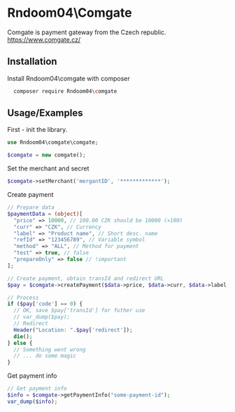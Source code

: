 # Rndoom04\Comgate

Comgate is payment gateway from the Czech republic. https://www.comgate.cz/

## Installation

Install Rndoom04\comgate with composer

```bash
  composer require Rndoom04\comgate
```
## Usage/Examples

First - init the library.
```php
use Rndoom04\comgate\comgate;

$comgate = new comgate();
```

Set the merchant and secret
```php
$comgate->setMerchant('mergantID', '*************');
```

Create payment
```php
// Prepare data
$paymentData = (object)[
  "price" => 10000, // 100.00 CZK should be 10000 (×100)
  "curr" => "CZK", // Currency
  "label" => "Product name", // Short desc. name
  "refId" => "123456789", // Variable symbol
  "method" => "ALL", // Method for payment
  "test" => true, // false
  "prepareOnly" => false // !important
];

// Create payment, obtain transId and redirect URL
$pay = $comgate->createPayment($data->price, $data->curr, $data->label, $data->refId, $data->method, $data->test, $data->prepareOnly);

// Process
if ($pay['code'] == 0) {
  // OK, save $pay['transId'] for futher use
  // var_dump($pay);
  // Redirect
  Header("Location: ".$pay['redirect']);
  die();
} else {
  // Something went wrong
  // ... do some magic
}
```

Get payment info
```php
// Get payment info
$info = $comgate->getPaymentInfo("some-payment-id");
var_dump($info);
```